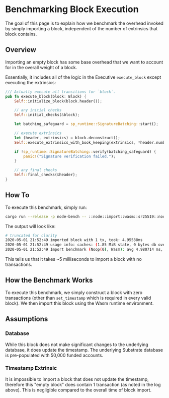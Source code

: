 # Benchmarking Block Execution

The goal of this page is to explain how we benchmark the overhead invoked by simply importing a block, independent of the number of extrinsics that block contains.

## Overview

Importing an empty block has some base overhead that we want to account for in the overall weight of a block.

Essentially, it includes all of the logic in the Executive `execute_block` except executing the extrinsics:

```rust
/// Actually execute all transitions for `block`.
pub fn execute_block(block: Block) {
	Self::initialize_block(block.header());

	// any initial checks
	Self::initial_checks(&block);

	let batching_safeguard = sp_runtime::SignatureBatching::start();

	// execute extrinsics
	let (header, extrinsics) = block.deconstruct();
	Self::execute_extrinsics_with_book_keeping(extrinsics, *header.number());  // <-- Ignore this stuff

	if !sp_runtime::SignatureBatching::verify(batching_safeguard) {
		panic!("Signature verification failed.");
	}

	// any final checks
	Self::final_checks(&header);
}
```

## How To

To execute this benchmark, simply run:

```bash
cargo run --release -p node-bench -- ::node::import::wasm::sr25519::noop::empty
```

The output will look like:

```bash
# truncated for clarity
2020-05-01 21:52:49 imported block with 1 tx, took: 4.95538ms
2020-05-01 21:52:49 usage info: caches: (1.85 MiB state, 0 bytes db overlay), state db: (168 bytes non-canonical, 0 bytes pruning, 44 bytes pinned), i/o: (0 tx, 0 write, 0 read, 0 avg tx, 2/31 key cache reads/total, 22 trie nodes writes)
2020-05-01 21:52:49 Import benchmark (Noop(0), Wasm): avg 4.980714 ms, w_avg 4.978451 ms

```

This tells us that it takes ~5 milliseconds to import a block with no transactions.

## How the Benchmark Works

To execute this benchmark, we simply construct a block with zero transactions (other than `set_timestamp` which is required in every valid block). We then import this block using the Wasm runtime environment.

## Assumptions

### Database

While this block does not make significant changes to the underlying database, it does update the timestamp. The underlying Substrate database is pre-populated with 50,000 funded accounts.

### Timestamp Extrinsic

It is impossible to import a block that does not update the timestamp, therefore this "empty block" does contain 1 transaction (as noted in the log above). This is negligible compared to the overall time of block import.
